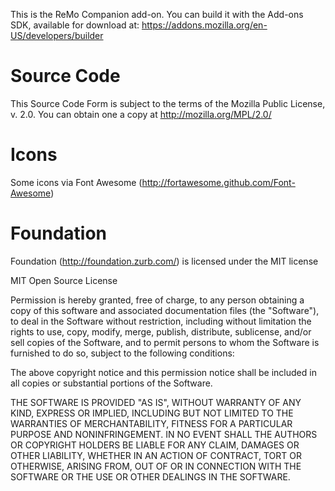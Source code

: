 This is the ReMo Companion add-on. You can build it with the Add-ons SDK,
available for download at:
https://addons.mozilla.org/en-US/developers/builder 

Source Code
===========

This Source Code Form is subject to the terms of the Mozilla Public License, v. 2.0. You can obtain one a copy at http://mozilla.org/MPL/2.0/

Icons
=====
Some icons via Font Awesome (http://fortawesome.github.com/Font-Awesome)

Foundation
==========

Foundation (http://foundation.zurb.com/) is licensed under the MIT license

MIT Open Source License

Permission is hereby granted, free of charge, to any person obtaining a copy of this software and associated documentation files (the "Software"), to deal in the Software without restriction, including without limitation the rights to use, copy, modify, merge, publish, distribute, sublicense, and/or sell copies of the Software, and to permit persons to whom the Software is furnished to do so, subject to the following conditions:

The above copyright notice and this permission notice shall be included in all copies or substantial portions of the Software.

THE SOFTWARE IS PROVIDED "AS IS", WITHOUT WARRANTY OF ANY KIND, EXPRESS OR IMPLIED, INCLUDING BUT NOT LIMITED TO THE WARRANTIES OF MERCHANTABILITY, FITNESS FOR A PARTICULAR PURPOSE AND NONINFRINGEMENT. IN NO EVENT SHALL THE AUTHORS OR COPYRIGHT HOLDERS BE LIABLE FOR ANY CLAIM, DAMAGES OR OTHER LIABILITY, WHETHER IN AN ACTION OF CONTRACT, TORT OR OTHERWISE, ARISING FROM, OUT OF OR IN CONNECTION WITH THE SOFTWARE OR THE USE OR OTHER DEALINGS IN THE SOFTWARE.
